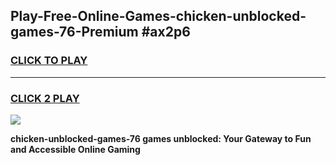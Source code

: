 
## Play-Free-Online-Games-chicken-unblocked-games-76-Premium #ax2p6
<h3>
<a href="https://premium.freeplayer.one?title=chicken-unblocked-games-76&ref=8M">CLICK TO PLAY</a></h3>
<hr>

<h3>
<a href="https://premium.freeplayer.one?title=chicken-unblocked-games-76&ref=8M">CLICK 2 PLAY</a>
  
</h3>

<a href="https://premium.freeplayer.one?title=chicken-unblocked-games-76&ref=8M"><img src="https://clearcache.store/games.png"></a>


**chicken-unblocked-games-76 games unblocked: Your Gateway to Fun and Accessible Online Gaming**

